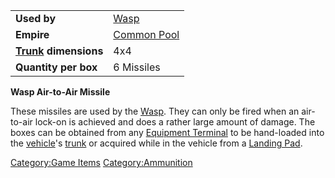 |                                  |                               |
| -------------------------------- | ----------------------------- |
| **Used by**                      | [Wasp](Wasp.md)               |
| **Empire**                       | [Common Pool](Common_Pool.md) |
| **[Trunk](Trunk.md) dimensions** | 4x4                           |
| **Quantity per box**             | 6 Missiles                    |

**Wasp Air-to-Air Missile**

These missiles are used by the [Wasp](Wasp.md). They can only be
fired when an air-to-air lock-on is achieved and does a rather large
amount of damage. The boxes can be obtained from any [Equipment
Terminal](Equipment_Terminal.md) to be hand-loaded into the
[vehicle](Vehicle.md)'s [trunk](Trunk.md) or acquired
while in the vehicle from a [Landing Pad](Landing_Pad.md).

[Category:Game Items](Category:Game_Items.md)
[Category:Ammunition](Category:Ammunition.md)
